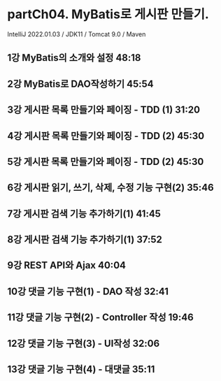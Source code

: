 # partCh04. MyBatis로 게시판 만들기.
IntelliJ 2022.01.03 / JDK11 / Tomcat 9.0 / Maven

## 1강 MyBatis의 소개와 설정 48:18

## 2강 MyBatis로 DAO작성하기 45:54

## 3강 게시판 목록 만들기와 페이징 - TDD (1) 31:20

## 4강 게시판 목록 만들기와 페이징 - TDD (2) 45:30

## 5강 게시판 목록 만들기와 페이징 - TDD (2) 45:30

## 6강 게시판 읽기, 쓰기, 삭제, 수정 기능 구현(2) 35:46

## 7강 게시판 검색 기능 추가하기(1) 41:45

## 8강 게시판 검색 기능 추가하기(1) 37:52

## 9강 REST API와 Ajax 40:04

## 10강 댓글 기능 구현(1) - DAO 작성 32:41

## 11강 댓글 기능 구현(2) - Controller 작성 19:46

## 12강 댓글 기능 구현(3) - UI작성 32:06

## 13강 댓글 기능 구현(4) - 대댓글 35:11

